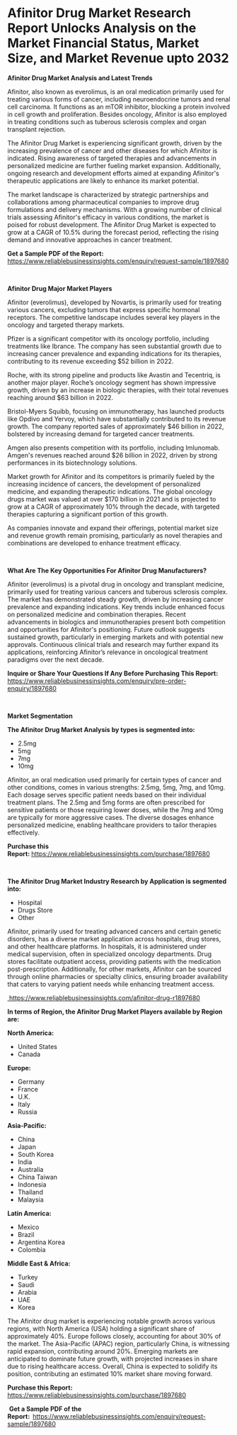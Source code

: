 <p><h1>Afinitor Drug Market Research Report Unlocks Analysis on the Market Financial Status, Market Size, and Market Revenue upto 2032</h1></p><p><strong>Afinitor Drug Market Analysis and Latest Trends</strong></p>
<p><p>Afinitor, also known as everolimus, is an oral medication primarily used for treating various forms of cancer, including neuroendocrine tumors and renal cell carcinoma. It functions as an mTOR inhibitor, blocking a protein involved in cell growth and proliferation. Besides oncology, Afinitor is also employed in treating conditions such as tuberous sclerosis complex and organ transplant rejection.</p><p>The Afinitor Drug Market is experiencing significant growth, driven by the increasing prevalence of cancer and other diseases for which Afinitor is indicated. Rising awareness of targeted therapies and advancements in personalized medicine are further fueling market expansion. Additionally, ongoing research and development efforts aimed at expanding Afinitor's therapeutic applications are likely to enhance its market potential.</p><p>The market landscape is characterized by strategic partnerships and collaborations among pharmaceutical companies to improve drug formulations and delivery mechanisms. With a growing number of clinical trials assessing Afinitor's efficacy in various conditions, the market is poised for robust development. The Afinitor Drug Market is expected to grow at a CAGR of 10.5% during the forecast period, reflecting the rising demand and innovative approaches in cancer treatment.</p></p>
<p><strong>Get a Sample PDF of the Report:&nbsp;</strong> <a href="https://www.reliablebusinessinsights.com/enquiry/request-sample/1897680?utm_campaign=2949&utm_medium=2&utm_source=Github&utm_content=ia&utm_term=19042025&utm_id=afinitor-drug">https://www.reliablebusinessinsights.com/enquiry/request-sample/1897680</a></p>
<p>&nbsp;</p>
<p><strong>Afinitor Drug Major Market Players</strong></p>
<p><p>Afinitor (everolimus), developed by Novartis, is primarily used for treating various cancers, excluding tumors that express specific hormonal receptors. The competitive landscape includes several key players in the oncology and targeted therapy markets.</p><p> Pfizer is a significant competitor with its oncology portfolio, including treatments like Ibrance. The company has seen substantial growth due to increasing cancer prevalence and expanding indications for its therapies, contributing to its revenue exceeding $52 billion in 2022.</p><p> Roche, with its strong pipeline and products like Avastin and Tecentriq, is another major player. Roche’s oncology segment has shown impressive growth, driven by an increase in biologic therapies, with their total revenues reaching around $63 billion in 2022.</p><p> Bristol-Myers Squibb, focusing on immunotherapy, has launched products like Opdivo and Yervoy, which have substantially contributed to its revenue growth. The company reported sales of approximately $46 billion in 2022, bolstered by increasing demand for targeted cancer treatments.</p><p> Amgen also presents competition with its portfolio, including Imlunomab. Amgen's revenues reached around $26 billion in 2022, driven by strong performances in its biotechnology solutions.</p><p> Market growth for Afinitor and its competitors is primarily fueled by the increasing incidence of cancers, the development of personalized medicine, and expanding therapeutic indications. The global oncology drugs market was valued at over $170 billion in 2021 and is projected to grow at a CAGR of approximately 10% through the decade, with targeted therapies capturing a significant portion of this growth.</p><p> As companies innovate and expand their offerings, potential market size and revenue growth remain promising, particularly as novel therapies and combinations are developed to enhance treatment efficacy.</p></p>
<p>&nbsp;</p>
<p><strong>What Are The Key Opportunities For Afinitor Drug Manufacturers?</strong></p>
<p><p>Afinitor (everolimus) is a pivotal drug in oncology and transplant medicine, primarily used for treating various cancers and tuberous sclerosis complex. The market has demonstrated steady growth, driven by increasing cancer prevalence and expanding indications. Key trends include enhanced focus on personalized medicine and combination therapies. Recent advancements in biologics and immunotherapies present both competition and opportunities for Afinitor's positioning. Future outlook suggests sustained growth, particularly in emerging markets and with potential new approvals. Continuous clinical trials and research may further expand its applications, reinforcing Afinitor’s relevance in oncological treatment paradigms over the next decade.</p></p>
<p><strong>Inquire or Share Your Questions If Any Before Purchasing This Report:</strong> <a href="https://www.reliablebusinessinsights.com/enquiry/pre-order-enquiry/1897680?utm_campaign=2949&utm_medium=2&utm_source=Github&utm_content=ia&utm_term=19042025&utm_id=afinitor-drug">https://www.reliablebusinessinsights.com/enquiry/pre-order-enquiry/1897680</a></p>
<p>&nbsp;</p>
<p><strong>Market Segmentation</strong></p>
<p><strong>The Afinitor Drug Market Analysis by types is segmented into:</strong></p>
<p><ul><li>2.5mg</li><li>5mg</li><li>7mg</li><li>10mg</li></ul></p>
<p><p>Afinitor, an oral medication used primarily for certain types of cancer and other conditions, comes in various strengths: 2.5mg, 5mg, 7mg, and 10mg. Each dosage serves specific patient needs based on their individual treatment plans. The 2.5mg and 5mg forms are often prescribed for sensitive patients or those requiring lower doses, while the 7mg and 10mg are typically for more aggressive cases. The diverse dosages enhance personalized medicine, enabling healthcare providers to tailor therapies effectively.</p></p>
<p><strong>Purchase this Report:&nbsp;</strong><a href="https://www.reliablebusinessinsights.com/purchase/1897680?utm_campaign=2949&utm_medium=2&utm_source=Github&utm_content=ia&utm_term=19042025&utm_id=afinitor-drug">https://www.reliablebusinessinsights.com/purchase/1897680</a></p>
<p>&nbsp;</p>
<p><strong>The Afinitor Drug Market Industry Research by Application is segmented into:</strong></p>
<p><ul><li>Hospital</li><li>Drugs Store</li><li>Other</li></ul></p>
<p><p>Afinitor, primarily used for treating advanced cancers and certain genetic disorders, has a diverse market application across hospitals, drug stores, and other healthcare platforms. In hospitals, it is administered under medical supervision, often in specialized oncology departments. Drug stores facilitate outpatient access, providing patients with the medication post-prescription. Additionally, for other markets, Afinitor can be sourced through online pharmacies or specialty clinics, ensuring broader availability that caters to varying patient needs while enhancing treatment access.</p></p>
<p><a href="https://www.reliablebusinessinsights.com/afinitor-drug-r1897680?utm_campaign=2949&utm_medium=2&utm_source=Github&utm_content=ia&utm_term=19042025&utm_id=afinitor-drug">&nbsp;https://www.reliablebusinessinsights.com/afinitor-drug-r1897680</a></p>
<p><strong>In terms of Region, the Afinitor Drug Market Players available by Region are:</strong></p>
<p>
    <p> <strong> North America: </strong>
        <ul>
            <li>United States</li>
            <li>Canada</li>
        </ul>
        </p> 
    <p> <strong> Europe: </strong>
        <ul>
            <li>Germany</li>
            <li>France</li>
            <li>U.K.</li>
            <li>Italy</li>
            <li>Russia</li>
        </ul>
        </p> 
    <p> <strong> Asia-Pacific: </strong>
        <ul>
            <li>China</li>
            <li>Japan</li>
            <li>South Korea</li>
            <li>India</li>
            <li>Australia</li>
            <li>China Taiwan</li>
            <li>Indonesia</li>
            <li>Thailand</li>
            <li>Malaysia</li>
        </ul>
        </p> 
    <p> <strong> Latin America: </strong>
        <ul>
            <li>Mexico</li>
            <li>Brazil</li>
            <li>Argentina Korea</li>
            <li>Colombia</li>
        </ul>
        </p> 
    <p> <strong> Middle East & Africa: </strong>
        <ul>
            <li>Turkey</li>
            <li>Saudi</li>
            <li>Arabia</li>
            <li>UAE</li>
            <li>Korea</li>
        </ul>
    </p>
    </p>
<p><p>The Afinitor drug market is experiencing notable growth across various regions, with North America (USA) holding a significant share of approximately 40%. Europe follows closely, accounting for about 30% of the market. The Asia-Pacific (APAC) region, particularly China, is witnessing rapid expansion, contributing around 20%. Emerging markets are anticipated to dominate future growth, with projected increases in share due to rising healthcare access. Overall, China is expected to solidify its position, contributing an estimated 10% market share moving forward.</p></p>
<p><strong>Purchase this Report: </strong><a href="https://www.reliablebusinessinsights.com/purchase/1897680?utm_campaign=2949&utm_medium=2&utm_source=Github&utm_content=ia&utm_term=19042025&utm_id=afinitor-drug">https://www.reliablebusinessinsights.com/purchase/1897680</a></p>
<p>&nbsp;<strong>Get a Sample PDF of the Report:&nbsp;&nbsp;</strong><a href="https://www.reliablebusinessinsights.com/enquiry/request-sample/1897680?utm_campaign=2949&utm_medium=2&utm_source=Github&utm_content=ia&utm_term=19042025&utm_id=afinitor-drug">https://www.reliablebusinessinsights.com/enquiry/request-sample/1897680</a></p>
<p><strong></strong></p>
<p><p></p><p></p><p></p></p>